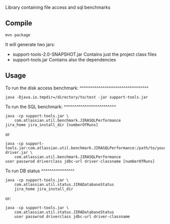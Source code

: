 Library containing file access and sql benchmarks

Compile
-------

    mvn package
	
It will generate two jars:

* support-tools-2.0-SNAPSHOT.jar Contains just the project class files
* support-tools.jar Contains also the dependencies


Usage
-----

To run the disk access benchmark:
^^^^^^^^^^^^^^^^^^^^^^^^^^^^^^^^^

    java -Djava.io.tmpdir=/directory/to/test -jar support-tools.jar
	

To run the SQL benchmark:
^^^^^^^^^^^^^^^^^^^^^^^^^

    java -cp support-tools.jar \
	    com.atlassian.util.benchmark.JIRASQLPerformance
    jira_home jira_install_dir [numberOfRuns]

or

    java -cp support-tools.jar:com.atlassian.util.benchmark.JIRASQLPerformance:/path/to/your/jdbc-driver.jar \
	    com.atlassian.util.benchmark.JIRASQLPerformance
    user passwrod driverclass jdbc-url driver-classname [numberOfRuns]

To run DB status
^^^^^^^^^^^^^^^^

    java -cp support-tools.jar \
	    com.atlassian.util.status.JIRADatabaseStatus
		jira_home jira_install_dir

or:

    java -cp support-tools.jar \
	    com.atlassian.util.status.JIRADatabaseStatus
		user passwrod driverclass jdbc-url driver-classname
